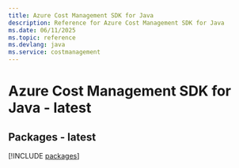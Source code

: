 ```yaml
---
title: Azure Cost Management SDK for Java
description: Reference for Azure Cost Management SDK for Java
ms.date: 06/11/2025
ms.topic: reference
ms.devlang: java
ms.service: costmanagement
---
```

# Azure Cost Management SDK for Java - latest
## Packages - latest
[!INCLUDE [packages](cost-management-index.md)]